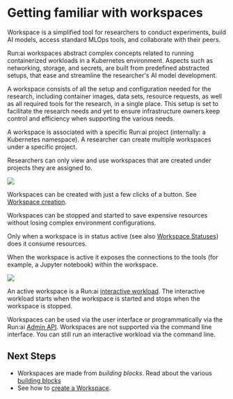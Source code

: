 

# Getting familiar with workspaces 

Workspace is a simplified tool for researchers to conduct experiments, build AI models, access standard MLOps tools, and collaborate with their peers.

Run:ai workspaces abstract complex concepts related to running containerized workloads in a Kubernetes environment. Aspects such as networking, storage, and secrets, are built from predefined abstracted setups, that ease and streamline the researcher's AI model development.

A workspace consists of all the setup and configuration needed for the research, including container images, data sets, resource requests, as well as all required tools for the research, in a single place. 
This setup is set to facilitate the research needs and yet to ensure infrastructure owners keep control and efficiency when supporting the various needs.

A workspace is associated with a specific Run:ai project (internally: a Kubernetes namespace). A researcher can create multiple workspaces under a specific project.

Researchers can only view and use workspaces that are created under projects they are assigned to.

![](img/1-Workspaces-grid.png)

Workspaces can be created with just a few clicks of a button. See [Workspace creation](workspace-v2.md).  

Workspaces can be stopped and started to save expensive resources without losing complex environment configurations.

Only when a workspace is in status active (see also [Workspace Statuses](../overviews/managing-workloads.md#workload-status)) does it consume resources. 

When the workspace is active it exposes the connections to the tools (for example, a Jupyter notebook) within the workspace. 



![](img/2-connecting-to-tools.png)


An active workspace is a Run:ai [interactive workload](../../../platform-admin/workloads/submitting-workloads.md). The interactive workload starts when the workspace is started and stops when the workspace is stopped. 


Workspaces can be used via the user interface or programmatically via the Run:ai [Admin API](../../../developer/admin-rest-api/overview.md). Workspaces are not supported via the command line interface. You can still run an interactive workload via the command line. 

## Next Steps

* Workspaces are made from _building blocks_. Read about the various [building blocks](../../workloads/assets/overview.md)
* See how to [create a Workspace](workspace-v2.md).  
